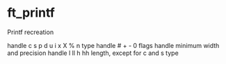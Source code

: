 # ft_printf
Printf recreation

handle c s p d u i x X % n type
handle #   + - 0 flags
handle minimum width and precision
handle l ll h hh length, except for c and s type
